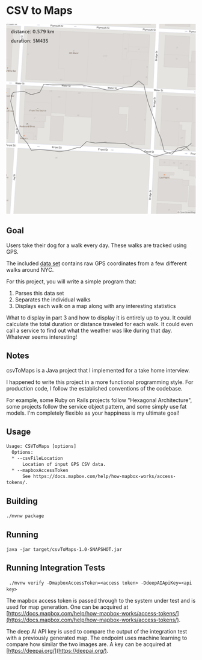 # CSV to Maps

![an example walk](src/test/resources/finished_map.png)

## Goal

Users take their dog for a walk every day. These walks are tracked using GPS.


The included [data set](https://raw.githubusercontent.com/mavenraven/csvToMaps/master/src/test/resources/gps_dataset.csv) contains
raw GPS coordinates from a few different walks around NYC.

For this project, you will write a simple program that:
1. Parses this data set
2. Separates the individual walks
3. Displays each walk on a map along with any interesting statistics

What to display in part 3 and how to display it is entirely up to you. It could calculate the total
duration or distance traveled for each walk. It could even call a service to find out what the
weather was like during that day. Whatever seems interesting!

## Notes

csvToMaps is a Java project that I implemented for a take home interview.

I happened to write this project in a more functional programming style. For production code, I follow the established conventions of the codebase.

For example, some Ruby on Rails projects follow "Hexagonal Architecture", some projects follow the service object pattern, and some simply use fat models. I'm completely flexible as your happiness is my ultimate goal!

## Usage
```
Usage: CSVToMaps [options]
  Options:
  * --csvFileLocation
      Location of input GPS CSV data.
  * --mapboxAccessToken
      See https://docs.mapbox.com/help/how-mapbox-works/access-tokens/.
```
## Building
`./mvnw package`

## Running
`java -jar target/csvToMaps-1.0-SNAPSHOT.jar`
## Running Integration Tests
` ./mvnw verify -DmapboxAccessToken=<access token> -DdeepAIApiKey=<api key>`

The mapbox access token is passed through to the system under test and is used for map generation. One can be acquired at [https://docs.mapbox.com/help/how-mapbox-works/access-tokens/](https://docs.mapbox.com/help/how-mapbox-works/access-tokens/).

The deep AI API key is used to compare the output of the integration test with a previously generated map. The endpoint uses machine learning to compare how similar the two images are. A key can be acquired at [https://deepai.org/](https://deepai.org/).

